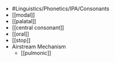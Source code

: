 - #Linguistics/Phonetics/IPA/Consonants
- [[modal]]
- [[palatal]]
- [[central consonant]]
- [[oral]]
- [[stop]]
- Airstream Mechanism
	- [[pulmonic]]